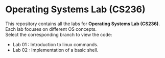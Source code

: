 # Operating Systems Lab (CS236)

This repository contains all the labs for **Operating Systems Lab (CS236)**. Each lab focuses on different OS concepts.  
Select the corresponding branch to view the code:

- Lab 01 : Introduction to linux commands.
- Lab 02 : Implementation of a basic shell.